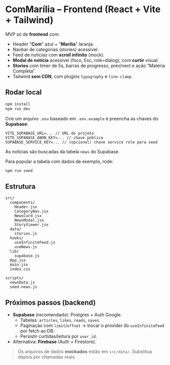 # ComMarília – Frontend (React + Vite + Tailwind)

MVP só de **frontend** com:
- Header “**Com**” azul + “**Marília**” laranja.
- Navbar de categorias (stories) acessível.
- Feed de notícias com **scroll infinito** (mock).
- **Modal de notícia** acessível (foco, Esc, role=dialog), com **curtir** visual.
- **Stories** com timer de 5s, barras de progresso, prev/next e ação “Matéria Completa”.
- Tailwind **sem CDN**, com plugins `typography` e `line-clamp`.

## Rodar local
```bash
npm install
npm run dev
```

Crie um arquivo `.env` baseado em `.env.example` e preencha as chaves do **Supabase**:

```
VITE_SUPABASE_URL=... // URL do projeto
VITE_SUPABASE_ANON_KEY=... // chave pública
SUPABASE_SERVICE_KEY=... // (opcional) chave service role para seed
```

As notícias são buscadas da tabela `news` do Supabase.

Para popular a tabela com dados de exemplo, rode:

```bash
npm run seed
```

## Estrutura
```
src/
  components/
    Header.jsx
    CategoryNav.jsx
    NewsCard.jsx
    NewsModal.jsx
    StoryViewer.jsx
  data/
    stories.js
  hooks/
    useInfiniteFeed.js
    useNews.js
  lib/
    supabase.js
  App.jsx
  main.jsx
  index.css

scripts/
  newsData.js
  seed-news.js
```

## Próximos passos (backend)
- **Supabase** (recomendado): Postgres + Auth Google.
  - Tabelas: `articles`, `likes`, `reads`, `saves`.
  - Paginação com `limit`/`offset` → trocar o provider do `useInfiniteFeed` por fetch ao DB.
  - Persistir curtidas/leitura por `user_id`.
- Alternativa: **Firebase** (Auth + Firestore).

> Os arquivos de dados **mockados** estão em `src/data/`. Substitua depois por chamadas reais.
